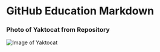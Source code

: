 # GitHub Education Markdown
### Photo of Yaktocat from Repository
![Image of Yaktocat](https://octodex.github.com/images/yaktocat.png)
